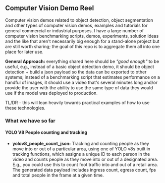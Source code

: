 ## Computer Vision Demo Reel

Computer vision demos related to object detection, object segmentation and other types of computer vision demos, examples and tutorials for general commercial or industrial purposes. 
I have a large number of computer vision benchmarking scripts, demos, experiments, solution ideas and the like that aren't necessarily big enough for a stand-alone project but are still worth sharing; the goal of this repo is to aggregate them all into one place for later use.

**General Approach:** everything shared here should be *"good enough"* to be useful, e.g., instead of a basic object detection demo, it should be object detection + build a json payload so the data can be exported to other systems; instead of a benchmarking script that estimates performance on a handful of images, it should use a video that's several minutes long and/or provide the user with the ability to use the same type of data they would use if the model was deployed to production.

TL/DR - this will lean heavily towards practical examples of how to use these technologies. 

### What we have so far

#### YOLO V8 People counting and tracking

* **yolov8_people_count_json:** Tracking and counting people as they move into or out of a particular area, using one of YOLO v8s built in tracking functions, which assigns a unique ID to each person in the video and counts people as they move into or out of a designated area. E.g., you could use this to count foot traffic into and out of a retail area. The generated data payload includes ingress count, egress count, fps and total people in the frame at a given time. 






